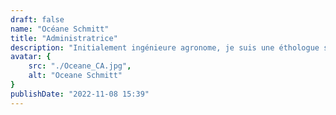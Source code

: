 ```yaml
---
draft: false
name: "Océane Schmitt"
title: "Administratrice"
description: "Initialement ingénieure agronome, je suis une éthologue spécialisée dans le domaine du bien-être animal. Depuis mes premiers pas dans la recherche en 2012, j’ai travaillé avec différentes espèces (veaux, cochons, souris) sur des problématiques variées. Le sujet qui me passionne est la cognition animale, et plus particulièrement la cognition sociale dans le cadre des interactions humain-animal. Je travaille actuellement sur la caractérisation des interactions positives entre humain et cochons. Mon premier intérêt pour Ethosph’R a été sa mission de resocialisation et de réhabilitation des animaux utilisés dans la recherche, que je trouve essentielle pour améliorer l’éthique de la recherche scientifique. Etant particulièrement intéressée par la vulgarisation scientifique et la sensibilisation du grand public au bien-être animal, j’ai commencé à m’investir dans l’association en rédigeant des articles pour le blog, puis en devenant responsable du pôle communication. Je participe aussi à élargir les actions de réhabilitation d’Ethosph’R aux autres espèces utilisées dans la recherche."
avatar: {
    src: "./Oceane_CA.jpg",
    alt: "Oceane Schmitt"
}
publishDate: "2022-11-08 15:39"
---
```


